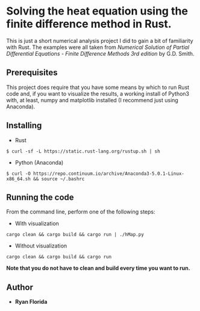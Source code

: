 # Solving the heat equation using the finite difference method in Rust.
This is just a short numerical analysis project I did to gain a bit of familiarity with Rust. The examples were all taken from 
*Numerical Solution of Partial Differential Equations - Finite Difference Methods 3rd edition* by G.D. Smith.
## Prerequisites
This project does require that you have some means by which to run Rust code and, if you want to visualize the results,
a working install of Python3 with, at least, numpy and matplotlib installed (I recommend just using Anaconda).
## Installing
* Rust
```
$ curl -sf -L https://static.rust-lang.org/rustup.sh | sh
```
* Python (Anaconda)
```
$ curl -O https://repo.continuum.io/archive/Anaconda3-5.0.1-Linux-x86_64.sh && source ~/.bashrc
```
## Running the code
From the command line, perform one of the following steps:
* With visualization
```
cargo clean && cargo build && cargo run | ./hMap.py
```
* Without visualization
```
cargo clean && cargo build && cargo run
```
**Note that you do not have to clean and build every time you want to run.**
## Author
* **Ryan Florida**
